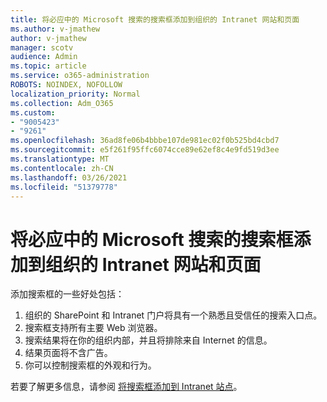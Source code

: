 ```yaml
---
title: 将必应中的 Microsoft 搜索的搜索框添加到组织的 Intranet 网站和页面
ms.author: v-jmathew
author: v-jmathew
manager: scotv
audience: Admin
ms.topic: article
ms.service: o365-administration
ROBOTS: NOINDEX, NOFOLLOW
localization_priority: Normal
ms.collection: Adm_O365
ms.custom:
- "9005423"
- "9261"
ms.openlocfilehash: 36ad8fe06b4bbbe107de981ec02f0b525bd4cbd7
ms.sourcegitcommit: e5f261f95ffc6074cce89e62ef8c4e9fd519d3ee
ms.translationtype: MT
ms.contentlocale: zh-CN
ms.lasthandoff: 03/26/2021
ms.locfileid: "51379778"
---
```

# <a name="add-a-search-box-for-microsoft-search-in-bing-to-your-organizations-intranet-sites-and-pages"></a>将必应中的 Microsoft 搜索的搜索框添加到组织的 Intranet 网站和页面

添加搜索框的一些好处包括：

1. 组织的 SharePoint 和 Intranet 门户将具有一个熟悉且受信任的搜索入口点。
2. 搜索框支持所有主要 Web 浏览器。
3. 搜索结果将在你的组织内部，并且将排除来自 Internet 的信息。
4. 结果页面将不含广告。
5. 你可以控制搜索框的外观和行为。

若要了解更多信息，请参阅 [将搜索框添加到 Intranet 站点](https://go.microsoft.com/fwlink/?linkid=2151387)。
